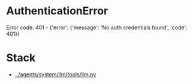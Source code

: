 # AuthenticationError
Error code: 401 - {'error': {'message': 'No auth credentials found', 'code': 401}}

# Stack
- [../agents/system/llm/tools/llm.py](../agents/system/llm/tools/llm.py#L53)
